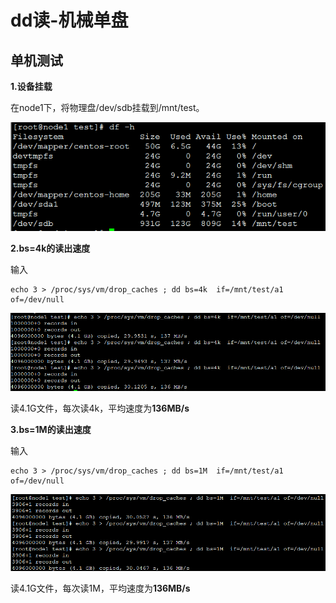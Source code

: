 # dd读-机械单盘

## 单机测试

**1.设备挂载**

在node1下，将物理盘/dev/sdb挂载到/mnt/test。

![](../../pictures/Ceph/dd读-机械单盘/1.png)

**2.bs=4k的读出速度**

输入

    echo 3 > /proc/sys/vm/drop_caches ; dd bs=4k  if=/mnt/test/a1 of=/dev/null

![](../../pictures/Ceph/dd读-机械单盘/2.png)

读4.1G文件，每次读4k，平均速度为**136MB/s**

**3.bs=1M的读出速度**

输入

    echo 3 > /proc/sys/vm/drop_caches ; dd bs=1M  if=/mnt/test/a1 of=/dev/null
    
![](../../pictures/Ceph/dd读-机械单盘/3.png)

读4.1G文件，每次读1M，平均速度为**136MB/s**
